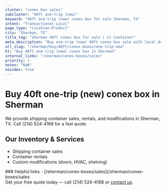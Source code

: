 ```yaml
---
cluster: "conex box sales"
subcluster: "40ft one-trip (new)"
keyword: "40ft one-trip (new) conex box for sale Sherman, TX"
intent: "Transactional-Local"
page_type: "Location-Product"
city: "Sherman, TX"
title_tag: "Sherman 40ft conex box for sale | LC Container"
meta_description: "Buy one-trip (new) 40ft conex box sale with local delivery in Sherman, TX. LC Container — local Since 2003. Request a fast quote today."
url_slug: "/sherman/buy/40ft/conex-boxes/one-trip-new"
h1: "Buy 40ft one-trip (new) conex box in Sherman"
internal_links: "/sherman/conex-boxes/sales"
priority: 3
notes: "NaN"
noindex: true
---
```


# Buy 40ft one-trip (new) conex box in Sherman

We provide shipping container sales, rentals, and modifications in Sherman, TX. Call (214) 524-4168 for a fast quote.

## Our Inventory & Services
- Shipping container sales
- Container rentals
- Custom modifications (doors, HVAC, shelving)

<div data-section="internal-links">
### Helpful links
- [/sherman/conex-boxes/sales](/sherman/conex-boxes/sales
</div>

<div data-section="cta">
Get your free quote today — call (214) 524-4168 or <a href="/contact">contact us</a>.
</div>

<script type="application/ld+json">{"@context":"https://schema.org","@type":"FAQPage","mainEntity":[{"@type":"Question","name":"How much does delivery cost in Sherman, TX?","acceptedAnswer":{"@type":"Answer","text":"Delivery costs vary by distance and container size. Most deliveries in Sherman, TX range from $150-$300. Call (214) 524-4168 for an exact quote based on your specific location."}},{"@type":"Question","name":"Do you offer financing or payment plans?","acceptedAnswer":{"@type":"Answer","text":"We accept major credit cards, checks, and can discuss commercial terms for bulk purchases. Call (214) 524-4168 to discuss options."}},{"@type":"Question","name":"Can you customize containers in Sherman, TX?","acceptedAnswer":{"@type":"Answer","text":"Yes — we perform modifications like doors, HVAC, insulation, and shelving. Request a custom quote at (214) 524-4168 or via our contact form."}}]}</script>
